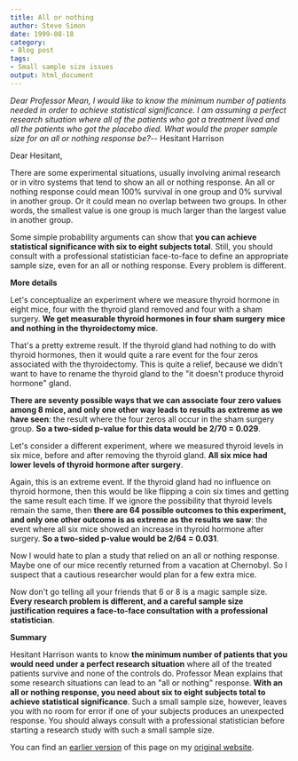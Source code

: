 ```yaml
---
title: All or nothing
author: Steve Simon
date: 1999-08-18
category: 
- Blog post
tags: 
- Small sample size issues
output: html_document
---
```


*Dear Professor Mean, I would like to know the minimum number of
patients needed in order to achieve statistical significance. I am
assuming a perfect research situation where all of the patients who got
a treatment lived and all the patients who got the placebo died. What
would the proper sample size for an all or nothing response be?*\--
Hesitant Harrison

<!---More--->

Dear Hesitant,

There are some experimental situations, usually involving animal
research or in vitro systems that tend to show an all or nothing
response. An all or nothing response could mean 100% survival in one
group and 0% survival in another group. Or it could mean no overlap
between two groups. In other words, the smallest value is one group is
much larger than the largest value in another group.

Some simple probability arguments can show that **you can achieve
statistical significance with six to eight subjects total**. Still, you
should consult with a professional statistician face-to-face to define
an appropriate sample size, even for an all or nothing response. Every
problem is different.

**More details**

Let\'s conceptualize an experiment where we measure thyroid hormone in
eight mice, four with the thyroid gland removed and four with a sham
surgery. **We get measurable thyroid hormones in four sham surgery mice
and nothing in the thyroidectomy mice**.

That\'s a pretty extreme result. If the thyroid gland had nothing to do
with thyroid hormones, then it would quite a rare event for the four
zeros associated with the thyroidectomy. This is quite a relief, because
we didn\'t want to have to rename the thyroid gland to the \"it doesn\'t
produce thyroid hormone\" gland.

**There are seventy possible ways that we can associate four zero values
among 8 mice, and only one other way leads to results as extreme as we
have seen**: the result where the four zeros all occur in the sham
surgery group. **So a two-sided p-value for this data would be 2/70 =
0.029**.

Let\'s consider a different experiment, where we measured thyroid levels
in six mice, before and after removing the thyroid gland. **All six mice
had lower levels of thyroid hormone after surgery**.

Again, this is an extreme event. If the thyroid gland had no influence
on thyroid hormone, then this would be like flipping a coin six times
and getting the same result each time. If we ignore the possibility that
thyroid levels remain the same, then **there are 64 possible outcomes to
this experiment, and only one other outcome is as extreme as the results
we saw**: the event where all six mice showed an increase in thyroid
hormone after surgery. **So a two-sided p-value would be 2/64 = 0.031**.

Now I would hate to plan a study that relied on an all or nothing
response. Maybe one of our mice recently returned from a vacation at
Chernobyl. So I suspect that a cautious researcher would plan for a few
extra mice.

Now don\'t go telling all your friends that 6 or 8 is a magic sample
size. **Every research problem is different, and a careful sample size
justification requires a face-to-face consultation with a professional
statistician**.

**Summary**

Hesitant Harrison wants to know **the minimum number of patients that
you would need under a perfect research situation** where all of the
treated patients survive and none of the controls do. Professor Mean
explains that some research situations can lead to an \"all or nothing\"
response. **With an all or nothing response, you need about six to eight
subjects total to achieve statistical significance**. Such a small
sample size, however, leaves you with no room for error if one of your
subjects produces an unexpected response. You should always consult with
a professional statistician before starting a research study with such a
small sample size.


You can find an [earlier version](http://www.pmean.com/99/all.html) of this page on my [original website](http://www.pmean.com/original_site.html).